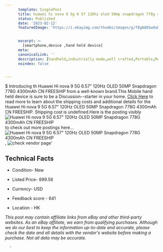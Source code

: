 ```yaml
---
      template: SinglePost
      title: huawei hi nova 9 5g 6 57 120hz oled 50mp snapdragon 778g 4300mah cn freeship
      status: Published
      date: '2023-02-12'
      featuredImage: 'https://i.ebayimg.com/thumbs/images/g/f8gAAOSwduBiOVn2/s-l225.jpg'
       

      excerpt: >-
        [smartphone,device ,hand held device]
      meta:
      canonicalLink: ''
      description: [handheld,industrially made,well crafted,Portable,Mobile,Compact,Convenient,Lightweight,Maneuverable,Man-portable,Miniature,Carriable,Hand-held,Light,Holdable,Transportable,Mobile device,Pocket-sized,On-the-go,Wireless,Cordless,Compact size,Convenient size, smartphone,device ,hand held device]
      noindex: false
      

---
```

$
      Introducing th Huawei Hi nova 9 5G 6.57" 120Hz OLED 50MP Snapdragon 778G 4300mAh CN FREESHIP from a well-known brand.This Mobile hand held device is sure to be a Discussion--starter in your home. [Click Here](https://www.ebay.com/itm/175210282336?hash=item28cb58bd60%3Ag%3Af8gAAOSwduBiOVn2&mkevt=1&mkcid=1&mkrid=711-53200-19255-0&campid=%253CePNCampaignId%253E&customid=%253CreferenceId%253E&toolid=10049) to read more to learn about the shipping costs and additional details for the Huawei Hi nova 9 5G 6.57" 120Hz OLED 50MP Snapdragon 778G 4300mAh CN FREESHIP. Shipping cost is undefined.Here is the posting visibly ![Huawei Hi nova 9 5G 6.57" 120Hz OLED 50MP Snapdragon 778G 4300mAh CN FREESHIP](https://i.ebayimg.com/thumbs/images/g/f8gAAOSwduBiOVn2/s-l225.jpg) to check out more postings here... ![Huawei Hi nova 9 5G 6.57" 120Hz OLED 50MP Snapdragon 778G 4300mAh CN FREESHIP](https://i.ebayimg.com/images/g/f8gAAOSwduBiOVn2/s-l640.jpg), ![check vendor page]()'

      

 ## Technical Facts 



     
      

 - Condition- New 


      

 - Listed Price- 699.56 


      

 - Currency- USD 


      

 - Feedback score - 641 


      

 - Location - HK 


      
      

 *_This post may contain affiliate links from eBay and other third-party websites. As an eBay affiliate, we earn from qualifying purchases. Although we do our best to keep the information up-to-date and accurate, please check the date and all details with the vendor's website before making a purchase. Not all data may be accurate._*




      -
